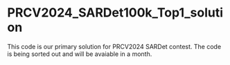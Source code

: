 # PRCV2024_SARDet100k_Top1_solution
This code is our primary solution for PRCV2024 SARDet contest. The code is being sorted out and will be avaiable in a month.
